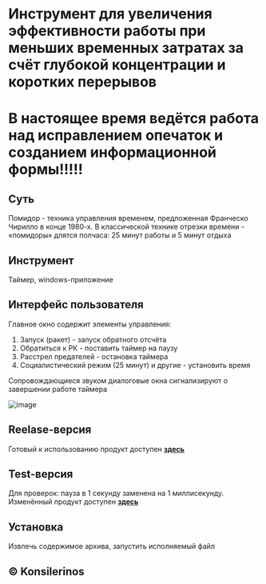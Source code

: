# Инструмент для увеличения эффективности работы при меньших временных затратах за счёт глубокой концентрации и коротких перерывов

# В настоящее время ведётся работа над исправлением опечаток и созданием информационной формы!!!!!

## Суть

Помидор - техника управления временем, предложенная Франческо Чирилло в конце 1980-х. В классической технике отрезки времени - «помидоры» длятся полчаса: 25 минут работы и 5 минут отдыха

## Инструмент

Таймер, windows-приложение

## Интерфейс пользователя

Главное окно содержит элементы управления:
1. Запуск (ракет) - запуск обратного отсчёта
2. Обратиться к РК - поставить таймер на паузу
3. Расстрел предателей - остановка таймера
4. Социалистический режим (25 минут) и другие - установить время

Сопровождающиеся звуком диалоговые окна сигнализируют о завершении работе таймера

![image](https://user-images.githubusercontent.com/78896451/140775272-ec3cb1e3-3a60-4d7c-b811-5cf7301dba08.png)

### 

## Reelase-версия

Готовый к использованию продукт доступен [**здесь**](https://github.com/konsilerinos/Timer/blob/main/Release.rar)

## Test-версия

Для проверок: пауза в 1 секунду заменена на 1 миллисекунду. Изменённый продукт доступен [**здесь**](https://github.com/konsilerinos/Timer/blob/main/Test.zip)

## Установка

Извлечь содержимое архива, запустить исполняемый файл

## ©️ Konsilerinos
